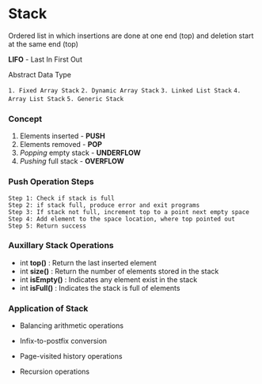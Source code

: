 # Stack

Ordered list in which insertions are done at one end (top) and deletion start at the same end (top)

**LIFO** - Last In First Out

Abstract Data Type

`1. Fixed Array Stack`
`2. Dynamic Array Stack`
`3. Linked List Stack`
`4. Array List Stack`
`5. Generic Stack`

### Concept

1. Elements inserted - **PUSH**
2. Elements removed - **POP**
3. _Popping_ empty stack - **UNDERFLOW**
4. _Pushing_ full stack - **OVERFLOW**

### Push Operation Steps

```
Step 1: Check if stack is full
Step 2: if stack full, produce error and exit programs
Step 3: If stack not full, increment top to a point next empty space
Step 4: Add element to the space location, where top pointed out
Step 5: Return success
```

### Auxillary Stack Operations

- int **top()** : Return the last inserted element
- int **size()** : Return the number of elements stored in the stack
- int **isEmpty()** : Indicates any element exist in the stack
- int **isFull()** : Indicates the stack is full of elements

### Application of Stack

- Balancing arithmetic operations

- Infix-to-postfix conversion

- Page-visited history operations

- Recursion operations
